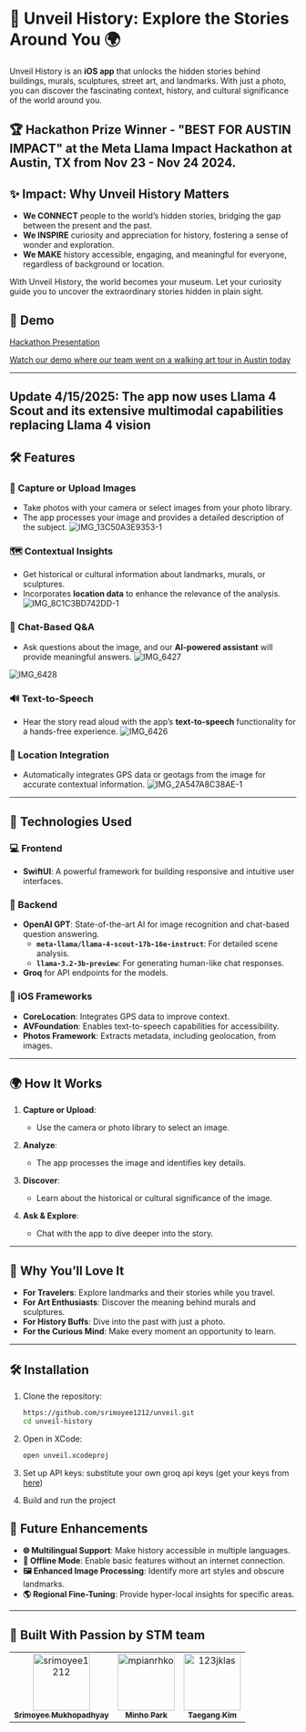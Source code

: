 # 🌟 Unveil History: Explore the Stories Around You 🌍

Unveil History is an **iOS app** that unlocks the hidden stories behind buildings, murals, sculptures, street art, and landmarks. With just a photo, you can discover the fascinating context, history, and cultural significance of the world around you.

## 🏆 Hackathon Prize Winner - "BEST FOR AUSTIN IMPACT" at the Meta Llama Impact Hackathon at Austin, TX from Nov 23 - Nov 24 2024.

## ✨ Impact: Why Unveil History Matters

- **We CONNECT** people to the world’s hidden stories, bridging the gap between the present and the past.
- **We INSPIRE** curiosity and appreciation for history, fostering a sense of wonder and exploration.
- **We MAKE** history accessible, engaging, and meaningful for everyone, regardless of background or location.

With Unveil History, the world becomes your museum. Let your curiosity guide you to uncover the extraordinary stories hidden in plain sight.

## 📸 Demo
[Hackathon Presentation](https://www.canva.com/design/DAGX4R951NY/xfdwTclOBlbmryjDRAVcDg/view?utm_content=DAGX4R951NY&utm_campaign=designshare&utm_medium=link&utm_source=editor)

[Watch our demo where our team went on a walking art tour in Austin today](https://drive.google.com/file/d/1E_0AaOpr86lxIXJzm6kCP7ITCrddLEzB/view?usp=sharing)

---
## Update 4/15/2025: The app now uses Llama 4 Scout and its extensive multimodal capabilities replacing Llama 4 vision


## 🛠️ Features

### 📸 Capture or Upload Images
- Take photos with your camera or select images from your photo library.
- The app processes your image and provides a detailed description of the subject.
  ![IMG_13C50A3E9353-1](https://github.com/user-attachments/assets/77430a63-85af-42e8-a7aa-bbc0b8eb1d90)


### 🗺️ Contextual Insights
- Get historical or cultural information about landmarks, murals, or sculptures.
- Incorporates **location data** to enhance the relevance of the analysis.
  ![IMG_8C1C3BD742DD-1](https://github.com/user-attachments/assets/aa1eff46-7d4d-444c-a774-24b07f9afc62)


### 🤖 Chat-Based Q&A
- Ask questions about the image, and our **AI-powered assistant** will provide meaningful answers.
![IMG_6427](https://github.com/user-attachments/assets/e7407a24-1880-41a2-ae96-a20b1e94cd01)

![IMG_6428](https://github.com/user-attachments/assets/f4650ca9-9084-4eec-b3e0-48e49df20638)



### 🔊 Text-to-Speech
- Hear the story read aloud with the app’s **text-to-speech** functionality for a hands-free experience.
  ![IMG_6426](https://github.com/user-attachments/assets/055e8c5a-23a9-441d-b612-3394972d1d30)


### 📍 Location Integration
- Automatically integrates GPS data or geotags from the image for accurate contextual information.
![IMG_2A547A8C38AE-1](https://github.com/user-attachments/assets/ec59bb48-9207-4cdf-917c-3ae68f7d7efc)

---

## 🔧 Technologies Used

### 💻 Frontend
- **SwiftUI**: A powerful framework for building responsive and intuitive user interfaces.

### 🔗 Backend
- **OpenAI GPT**: State-of-the-art AI for image recognition and chat-based question answering.
  - **`meta-llama/llama-4-scout-17b-16e-instruct`**: For detailed scene analysis.
  - **`llama-3.2-3b-preview`**: For generating human-like chat responses.
- **Groq** for API endpoints for the models.

### 📱 iOS Frameworks
- **CoreLocation**: Integrates GPS data to improve context.
- **AVFoundation**: Enables text-to-speech capabilities for accessibility.
- **Photos Framework**: Extracts metadata, including geolocation, from images.

---

## 🌍 How It Works

1. **Capture or Upload**:
   - Use the camera or photo library to select an image.
   
2. **Analyze**:
   - The app processes the image and identifies key details.

3. **Discover**:
   - Learn about the historical or cultural significance of the image.
   
4. **Ask & Explore**:
   - Chat with the app to dive deeper into the story.

---

## 🎉 Why You’ll Love It

- **For Travelers**: Explore landmarks and their stories while you travel.
- **For Art Enthusiasts**: Discover the meaning behind murals and sculptures.
- **For History Buffs**: Dive into the past with just a photo.
- **For the Curious Mind**: Make every moment an opportunity to learn.

---

## 🛠️ Installation

1. Clone the repository:
   ```bash
   https://github.com/srimoyee1212/unveil.git
   cd unveil-history
   ```
2. Open in XCode:
   ```bash
   open unveil.xcodeproj
   ```
3. Set up API keys:
   substitute your own groq api keys (get your keys from [here](https://console.groq.com/keys))

4. Build and run the project


## 🌟 Future Enhancements

- **🌐 Multilingual Support**: Make history accessible in multiple languages.
- **📴 Offline Mode**: Enable basic features without an internet connection.
- **🖼️ Enhanced Image Processing**: Identify more art styles and obscure landmarks.
- **🌎 Regional Fine-Tuning**: Provide hyper-local insights for specific areas.

---

## 💪 Built With Passion by STM team

<table>
  <tr>
    <td align="center">
      <a href="https://github.com/srimoyee1212">
        <img src="https://github.com/srimoyee1212.png" width="100px;" alt="srimoyee1212"/>
        <br />
        <sub><b>Srimoyee Mukhopadhyay</b></sub>
      </a>
    </td>
    <td align="center">
      <a href="https://github.com/mpianrhko">
        <img src="https://github.com/mpianrhko.png" width="100px;" alt="mpianrhko"/>
        <br />
        <sub><b>Minho Park</b></sub>
      </a>
    </td>
    <td align="center">
      <a href="https://github.com/123jklas">
        <img src="https://github.com/123jklas.png" width="100px;" alt="123jklas"/>
        <br />
        <sub><b>Taegang Kim</b></sub>
      </a>
    </td>
  </tr>
</table>

   

